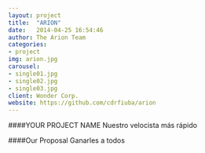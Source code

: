 ```yaml
---
layout: project
title:  "ARION"
date:   2014-04-25 16:54:46
author: The Arion Team
categories:
- project
img: arion.jpg
carousel:
- single01.jpg
- single02.jpg
- single03.jpg
client: Wonder Corp.
website: https://github.com/cdrfiuba/arion
---
```

####YOUR PROJECT NAME
Nuestro velocista más rápido

####Our Proposal
Ganarles a todos
